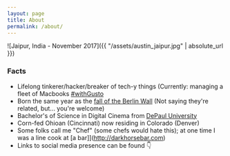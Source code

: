 ```yaml
---
layout: page
title: About
permalink: /about/
---
```


![Jaipur, India - November 2017]({{ "/assets/austin_jaipur.jpg" | absolute_url }})

### Facts

- Lifelong tinkerer/hacker/breaker of tech-y things (Currently: managing a fleet of Macbooks [#withGusto](https://gusto.com)
- Born the same year as the [fall of the Berlin Wall](http://lmgtfy.com/?q=What+year+did+the+Berlin+Wall+fall%3F) (Not saying they're related, but... you're welcome)
- Bachelor's of Science in Digital Cinema from [DePaul University](https://depaul.edu/)
- Corn-fed Ohioan (Cincinnati) now residing in Colorado (Denver)
- Some folks call me "Chef" (some chefs would hate this); at one time I was a line cook at [a bar]](http://darkhorsebar.com)
- Links to social media presence can be found :point_down:
